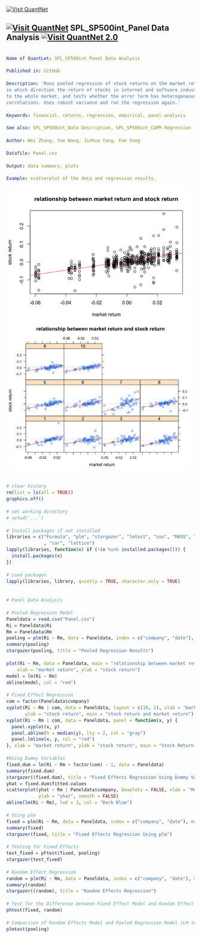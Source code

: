 [<img src="https://github.com/QuantLet/Styleguide-and-Validation-procedure/blob/master/pictures/banner.png" alt="Visit QuantNet">](http://quantlet.de/index.php?p=info)

## [<img src="https://github.com/QuantLet/Styleguide-and-Validation-procedure/blob/master/pictures/qloqo.png" alt="Visit QuantNet">](http://quantlet.de/) **SPL_SP500int_Panel Data Analysis** [<img src="https://github.com/QuantLet/Styleguide-and-Validation-procedure/blob/master/pictures/QN2.png" width="60" alt="Visit QuantNet 2.0">](http://quantlet.de/d3/ia)

```yaml

Name of QuantLet: SPL_SP500int_Panel Data Analysis

Published in: GitHub

Description: 'Runs pooled regression of stock returns on the market return in order to see 
in which direction the return of stocks in internet and software industry moves with respect 
to the whole market, and tests whether the error term has heterogeneous variance and serial 
correlations. Uses robust variance and run the regression again.'

Keywords: financial, returns, regression, empirical, panel-analysis 

See also: SPL_SP500int_Data Description, SPL_SP500int_CAPM Regression

Author: Wei Zhang, Yue Wang, Jinhua Yang, Fan Song

Datafile: Panel.csv

Output: data summary, plots

Example: scatterplot of the data and regression results.

```


![Picture1](relationship1.png)
![Picture1](relationship2.png)


```r

# clear history
rm(list = ls(all = TRUE))
graphics.off()

# set working directory 
# setwd('...')

# Install packages if not installed
libraries = c("Formula", "plm", "stargazer", "lmtest", "zoo", "MASS", "apsrtable"
              , "car", "lattice")
lapply(libraries, function(x) if (!(x %in% installed.packages())) {
  install.packages(x)
})

# Load packages
lapply(libraries, library, quietly = TRUE, character.only = TRUE)


# Panel Data Analysis

# Pooled Regression Model
Paneldata = read.csv("Panel.csv")
Ri = Paneldata$Ri
Rm = Paneldata$Rm
pooling = plm(Ri ~ Rm, data = Paneldata, index = c("company", "date"), model = "pooling")
summary(pooling)
stargazer(pooling, title = "Pooled Regression Results")

plot(Ri ~ Rm, data = Paneldata, main = "relationship between market return and stock return", 
    xlab = "market return", ylab = "stock return")
model = lm(Ri ~ Rm)
abline(model, col = "red")

# Fixed Effect Regression
com = factor(Paneldata$company)
xyplot(Ri ~ Rm | com, data = Paneldata, layout = c(10, 1), xlab = "market return", 
       ylab = "stock return", main = "stock return and market return")
xyplot(Ri ~ Rm | com, data = Paneldata, panel = function(x, y) {
  panel.xyplot(x, y)
  panel.abline(h = median(y), lty = 2, col = "gray")
  panel.lmline(x, y, col = "red")
}, xlab = "market return", ylab = "stock return", main = "Stock Return and Market Return of 10 Companies")

#Using Dummy Variables
fixed.dum = lm(Ri ~ Rm + factor(com) - 1, data = Paneldata)
summary(fixed.dum)
stargazer((fixed.dum), title = "Fixed Effects Regression Using Dummy Variables")
yhat = fixed.dum$fitted.values
scatterplot(yhat ~ Rm | Paneldata$company, boxplots = FALSE, xlab = "Market price", 
            ylab = "yhat", smooth = FALSE)
abline(lm(Ri ~ Rm), lwd = 3, col = "Dark Blue")

# Using plm
fixed = plm(Ri ~ Rm, data = Paneldata, index = c("company", "date"), model = "within")
summary(fixed)
stargazer(fixed, title = "Fixed Effects Regression Using plm")

# Testing for Fixed Effects
test_fixed = pFtest(fixed, pooling)
stargazer(test_fixed)

# Random Effect Regression
random = plm(Ri ~ Rm, data = Paneldata, index = c("company", "date"), model = "random")
summary(random)
stargazer((random), title = "Random Effects Regression")

# Test for the Difference between Fixed Effect Model and Random Effect Model (Hausman test)
phtest(fixed, random)

# Comparison of Random Effects Model and Pooled Regression Model (LM test)
plmtest(pooling)

```
